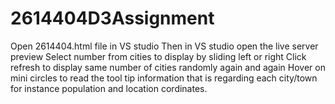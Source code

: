 # 2614404D3Assignment
Open 2614404.html file in VS studio 
Then in VS studio open the live server preview
Select number from cities to display by sliding left or right
Click refresh to display same number of cities randomly again and again
Hover on mini circles to read the tool tip information that is regarding each city/town for instance population and location cordinates. 
